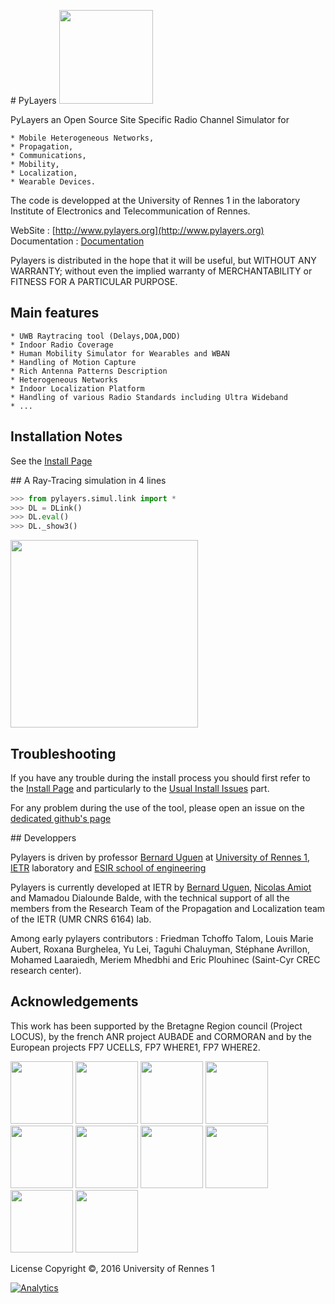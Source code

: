 # PyLayers 
<img src="https://raw.githubusercontent.com/pylayers/doc/master/_static/logo.png" width="150">


PyLayers an Open Source Site Specific Radio Channel Simulator for 

    * Mobile Heterogeneous Networks,
    * Propagation,
    * Communications,
    * Mobility,
    * Localization,
    * Wearable Devices.

The code is developped at the University of Rennes 1 in the laboratory
Institute of Electronics and Telecommunication of Rennes. 

WebSite : [http://www.pylayers.org](http://www.pylayers.org)
Documentation : [Documentation](http://pylayers.github.io/pylayers/notebook/TOC.html)

Pylayers is distributed in the hope that it will be useful, but WITHOUT ANY WARRANTY; without even the implied warranty of MERCHANTABILITY or FITNESS FOR A PARTICULAR PURPOSE.

## Main features

    * UWB Raytracing tool (Delays,DOA,DOD)
    * Indoor Radio Coverage
    * Human Mobility Simulator for Wearables and WBAN
    * Handling of Motion Capture
    * Rich Antenna Patterns Description
    * Heterogeneous Networks
    * Indoor Localization Platform
    * Handling of various Radio Standards including Ultra Wideband
    * ...

## Installation Notes

See the [Install Page](https://github.com/pylayers/pylayers/blob/master/INSTALL.md)


## A Ray-Tracing simulation in 4 lines 

```python
>>> from pylayers.simul.link import *
>>> DL = DLink()
>>> DL.eval()
>>> DL._show3()
```
<img src="https://raw.githubusercontent.com/pylayers/doc/master/_static/_show3.png" width="300">

## Troubleshooting

If you have any trouble during the install process you should first refer to the [Install Page](https://github.com/pylayers/pylayers/blob/master/INSTALL.md) and particularly to the [Usual Install Issues](https://github.com/pylayers/pylayers/blob/master/INSTALL.md#usual-install-issues) part.

For any problem during the use of the tool, please open an issue on the [dedicated github's page](https://github.com/pylayers/pylayers/issues)

## Developpers

Pylayers is driven by professor [Bernard Uguen](mailto:bernard.uguen@univ-rennes1.fr) at [University of Rennes 1](www.univ-rennes1.fr), [IETR](www.ietr.fr) laboratory and [ESIR school of engineering](esir.univ-rennes1.fr)

Pylayers is currently developed at IETR by [Bernard Uguen](mailto:bernard.uguen@univ-rennes1.fr), [Nicolas Amiot](mailto:nicolas.amiot@univ-rennes1.fr) and Mamadou Dialounde Balde, with the technical support of all the members from the Research Team of the Propagation and Localization team of the IETR (UMR CNRS 6164) lab.

Among early pylayers contributors : Friedman Tchoffo Talom, Louis Marie Aubert, Roxana Burghelea, Yu Lei, Taguhi Chaluyman, Stéphane Avrillon, Mohamed Laaraiedh, Meriem Mhedbhi and Eric Plouhinec (Saint-Cyr CREC research center).

## Acknowledgements

This work has been supported by the Bretagne Region council (Project LOCUS), by the french ANR project AUBADE and CORMORAN and by the European projects FP7 UCELLS, FP7 WHERE1, FP7 WHERE2.

<img src="https://raw.githubusercontent.com/pylayers/doc/master/_static/logoUR1.jpg" width="100">
<img src="https://raw.githubusercontent.com/pylayers/doc/master/_static/logoIETR.jpg" width="100
">
<img src="https://raw.githubusercontent.com/pylayers/doc/master/_static/ucells.png" width="100">
<img src="https://raw.githubusercontent.com/pylayers/doc/master/_static/where1logo.jpg" width="100">
<img src="https://raw.githubusercontent.com/pylayers/doc/master/_static/WHERE2_Logo.jpg" width="100">
<img src="https://raw.githubusercontent.com/pylayers/doc/master/_static/Cormo.png" width="100">
<img src="https://raw.githubusercontent.com/pylayers/doc/master/_static/IR.png" width="100">
<img src="https://raw.githubusercontent.com/pylayers/doc/master/_static/bretagnegd.jpg" width="100">
<img src="https://raw.githubusercontent.com/pylayers/doc/master/_static/anr.png" width="100">
<img src="https://raw.githubusercontent.com/pylayers/doc/master/_static/fp7.png" width="100">



License
Copyright ©, 2016 University of Rennes 1
<!-- 
Pylayers is free software: you can redistribute it and/or modify it under the terms of the GNU General Public License as published by the Free Software Foundation, either version 3 of the License, or (at your option) any later version. -->


[![Analytics](https://ga-beacon.appspot.com/UA-34943220-2/pylayers/pylayers)](https://github.com/igrigorik/ga-beacon)
